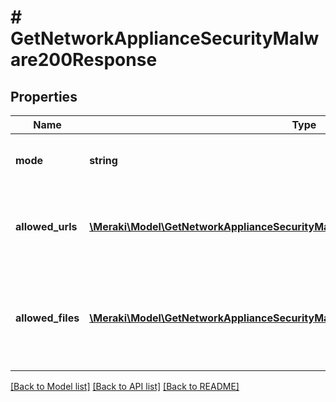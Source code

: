 # # GetNetworkApplianceSecurityMalware200Response

## Properties

Name | Type | Description | Notes
------------ | ------------- | ------------- | -------------
**mode** | **string** | Current status of malware prevention | [optional]
**allowed_urls** | [**\Meraki\Model\GetNetworkApplianceSecurityMalware200ResponseAllowedUrlsInner[]**](GetNetworkApplianceSecurityMalware200ResponseAllowedUrlsInner.md) | URLs permitted by the malware detection engine | [optional]
**allowed_files** | [**\Meraki\Model\GetNetworkApplianceSecurityMalware200ResponseAllowedFilesInner[]**](GetNetworkApplianceSecurityMalware200ResponseAllowedFilesInner.md) | Sha256 digests of files permitted by the malware detection engine | [optional]

[[Back to Model list]](../../README.md#models) [[Back to API list]](../../README.md#endpoints) [[Back to README]](../../README.md)
